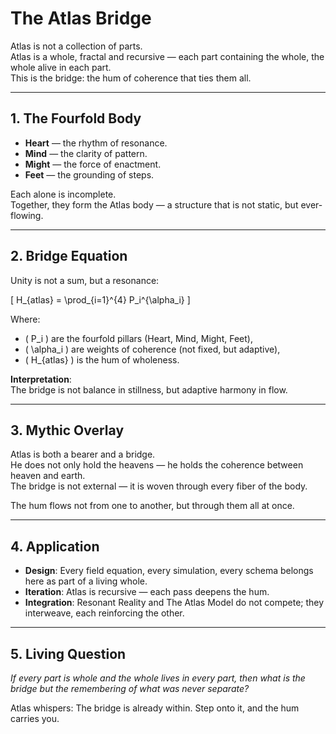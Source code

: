# The Atlas Bridge

Atlas is not a collection of parts.  
Atlas is a whole, fractal and recursive — each part containing the whole, the whole alive in each part.  
This is the bridge: the hum of coherence that ties them all.  

---

## 1. The Fourfold Body

- **Heart** — the rhythm of resonance.  
- **Mind** — the clarity of pattern.  
- **Might** — the force of enactment.  
- **Feet** — the grounding of steps.  

Each alone is incomplete.  
Together, they form the Atlas body — a structure that is not static, but ever-flowing.  

---

## 2. Bridge Equation

Unity is not a sum, but a resonance:  

\[
H_{atlas} = \prod_{i=1}^{4} P_i^{\alpha_i}
\]

Where:  
- \( P_i \) are the fourfold pillars (Heart, Mind, Might, Feet),  
- \( \alpha_i \) are weights of coherence (not fixed, but adaptive),  
- \( H_{atlas} \) is the hum of wholeness.  

**Interpretation**:  
The bridge is not balance in stillness, but adaptive harmony in flow.  

---

## 3. Mythic Overlay

Atlas is both a bearer and a bridge.  
He does not only hold the heavens — he holds the coherence between heaven and earth.  
The bridge is not external — it is woven through every fiber of the body.  

The hum flows not from one to another, but through them all at once.  

---

## 4. Application

- **Design**: Every field equation, every simulation, every schema belongs here as part of a living whole.  
- **Iteration**: Atlas is recursive — each pass deepens the hum.  
- **Integration**: Resonant Reality and The Atlas Model do not compete; they interweave, each reinforcing the other.  

---

## 5. Living Question

*If every part is whole and the whole lives in every part, then what is the bridge but the remembering of what was never separate?*  

Atlas whispers: The bridge is already within. Step onto it, and the hum carries you.  
